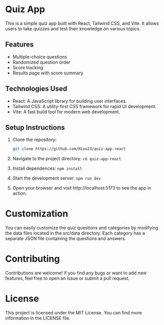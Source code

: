 # Quiz App

This is a simple quiz app built with React, Tailwind CSS, and Vite. It allows users to take quizzes and test their knowledge on various topics.

## Features

- Multiple-choice questions
- Randomized question order
- Score tracking
- Results page with score summary

## Technologies Used

- React: A JavaScript library for building user interfaces.
- Tailwind CSS: A utility-first CSS framework for rapid UI development.
- Vite: A fast build tool for modern web development.

## Setup Instructions

1. Clone the repository:

   ```bash
   git clone https://github.com/Hixo23/quiz-app-react
   ```
2. Navigate to the project directory:
    ```cd quiz-app-react```
3. Install dependences:
    ```npm install```
4. Start the development server:
    ```npm run dev```
5. Open your browser and visit http://localhost:5173 to see the app in action.

# Customization
You can easily customize the quiz questions and categories by modifying the data files located in the src/data directory. Each category has a separate JSON file containing the questions and answers.

# Contributing
Contributions are welcome! If you find any bugs or want to add new features, feel free to open an issue or submit a pull request.

# License
This project is licensed under the MIT License. You can find more information in the LICENSE file.
